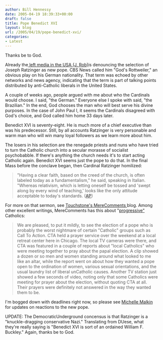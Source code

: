 ```yaml
---
author: Bill Hennessy
date: 2005-04-19 18:39:33+00:00
draft: false
title: Pope Benedict XVI
layout: blog
url: /2005/04/19/pope-benedict-xvi/
categories:
- Latest
---
```


Thanks be to God.

Already the[ left media in the USA  (J. Rob)](https://jrhoo.blogspot.com//2005/04/it-did-not-take-long.html)is denouncing the selection of Joseph Ratzinger as new pope.  CBS News called him "God's Rottweiler," an obvious play on his German nationality.  That term was echoed by other networks and news agency, indicating that the term is part of talking points distributed by anti-Catholic liberals in the United States.

A couple of weeks ago, people argued with me about who the Cardinals would choose.  I said, "the German."  Everyone else I spoke with said, "the Brazilian."  In the end, God chooses the man who will best serve his divine purposes.  In the case of John Paul I, it seems the Cardinals disagreed with God's choice, and God called him home 33 days later.

Benedict XVI is seventy-eight.  He is much more of a chief executive than was his predecessor.  Still, by all accounts Ratzinger is very personable and warm man who will win many loyal followers as we learn more about him.

The losers in his selection are the renegade priests and nuns who have tried to turn the Catholic church into a secular morasse of socialist psychobabble.  If there's anything the church needs it's to start acting Catholic again.  Benedict XVI seems just the pope to do that.  In the final Mass before the conclave began, then Cardinal Ratzinger homilized:



> "Having a clear faith, based on the creed of the church, is often labeled today as a fundamentalism," he said, speaking in Italian. "Whereas relativism, which is letting oneself be tossed and 'swept along by every wind of teaching,' looks like the only attitude acceptable to today's standards. ([AP](https://beta.news.yahoo.com/s/ap/20050419/ap_on_re_eu/pope))



For more on that sermon, see [Touchstone's MereComments ](https://merecomments.typepad.com/merecomments/2005/04/cardinal_ratzin.html)blog.  Among other excellent writings, MereComments has this about "[progressive"](https://merecomments.typepad.com/merecomments/2005/04/the_new_pope_ca.html) Catholics:



> We are pleased, to put it mildly, to see the election of a pope who is probably the worst nightmare of certain "Catholic" groups such as Call To Action. CTA held a prayer service over the weekend at a local retreat center here in Chicago. The local TV cameras were there, and CTA was featured in a couple of reports about "local Catholics" who were meeting together to pray about the papal election. A clip showed a dozen or so men and women standing around what looked to me like an altar, while the report went on about how they wanted a pope open to the ordination of women, various sexual orientations, and the usual laundry list of liberal unCatholic causes. Another TV station just showed a few seconds of video, noting only that some Catholics were meeting for prayer about the election, without quoting CTA at all. Their prayers were definitely not answered in the way they wanted them to be.



I'm bogged down with deadlines right now, so please see [Michelle Malkin ](https://michellemalkin.com/archives/002138.htm)for updates on reactions to the new pope.

UPDATE:  The DemocraticUnderground concensus is that Ratzinger is a "knuckle-dragging conservative Nazi."   Translating from DUese, what they're really saying is "Benedict XVI is sort of an ordained William F. Buckley."  Again, thanks be to God.
